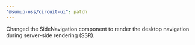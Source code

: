 ```yaml
---
"@sumup-oss/circuit-ui": patch
---
```


Changed the SideNavigation component to render the desktop navigation during server-side rendering (SSR).
